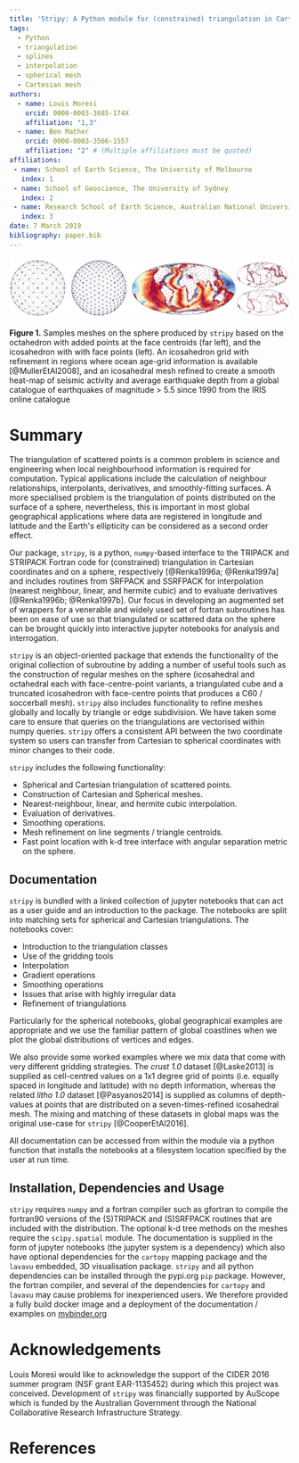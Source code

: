 ```yaml
---
title: 'Stripy: A Python module for (constrained) triangulation in Cartesian coordinates and on a sphere.'
tags:
  - Python
  - triangulation
  - splines
  - interpolation
  - spherical mesh
  - Cartesian mesh
authors:
  - name: Louis Moresi
    orcid: 0000-0003-3685-174X
    affiliation: "1,3"
  - name: Ben Mather
    orcid: 0000-0003-3566-1557
    affiliation: "2" # (Multiple affiliations must be quoted)
affiliations:
 - name: School of Earth Science, The University of Melbourne
   index: 1
 - name: School of Geoscience, The University of Sydney
   index: 2
 - name: Research School of Earth Science, Australian National University
   index: 3
date: 7 March 2019
bibliography: paper.bib
---
```


![Figure](figure.png)

**Figure 1.** Samples meshes on the sphere produced by `stripy` based on the octahedron with added points at the face centroids (far left), and the icosahedron with with face points (left). An icosahedron grid with refinement in regions where ocean age-grid information is available [@MullerEtAl2008], and an icosahedral mesh refined to create a smooth heat-map of seismic activity and average earthquake depth from a global catalogue of earthquakes of magnitude > 5.5 since 1990 from the IRIS online catalogue

# Summary

The triangulation of scattered points is a common problem in science and engineering when local neighbourhood information is required for computation. Typical applications include the calculation of neighbour relationships, interpolants, derivatives, and smoothly-fitting surfaces. A more specialised problem is the triangulation of points distributed on the surface of a sphere,  nevertheless, this is important in most global geographical applications where data are registered in longitude and latitude and the Earth's ellipticity can be considered as a second order effect.

<!-- For most geographical applications, the spherical triangulation of unstructured points is required as most data are expected in longitude and latitude coordinates.-->

Our package, `stripy`, is a python, `numpy`-based interface to the TRIPACK and STRIPACK Fortran code for (constrained) triangulation in Cartesian coordinates and on a sphere, respectively [@Renka1996a; @Renka1997a] and includes routines from SRFPACK and SSRFPACK for interpolation (nearest neighbour, linear, and hermite cubic) and to evaluate derivatives [@Renka1996b; @Renka1997b]. Our focus in developing an augmented set of wrappers for a venerable and widely used set of fortran subroutines has been on ease of use so that triangulated or scattered data on the sphere can be brought quickly into interactive jupyter notebooks for analysis and interrogation.

`stripy` is an object-oriented package that extends the functionality of the original collection of subroutine by adding a number of useful tools such as the construction of regular meshes on the sphere (icosahedral and octahedral each with face-centre-point variants, a triangulated cube and a truncated icosahedron with face-centre points that produces a C60 / soccerball mesh). `stripy` also includes functionality to refine meshes globally and locally by triangle or edge subdivision. We have taken some care to ensure that queries on the triangulations are vectorised within numpy queries. `stripy` offers a consistent API between the two coordinate system so users can transfer from Cartesian to spherical coordinates with minor changes to their code.

`stripy` includes the following functionality:

- Spherical and Cartesian triangulation of scattered points.
- Construction of Cartesian and Spherical meshes.
- Nearest-neighbour, linear, and hermite cubic interpolation.
- Evaluation of derivatives.
- Smoothing operations.
- Mesh refinement on line segments / triangle centroids.
- Fast point location with k-d tree interface with angular separation metric on the sphere.


## Documentation

`stripy` is bundled with a linked collection of jupyter notebooks that can act as a user guide and an introduction to the package. The notebooks are split into  matching sets for spherical and Cartesian triangulations. The notebooks cover:

  - Introduction to the triangulation classes
  - Use of the gridding tools
  - Interpolation
  - Gradient operations
  - Smoothing operations
  - Issues that arise with highly irregular data
  - Refinement of triangulations

Particularly for the spherical notebooks, global geographical examples are appropriate and we use the familiar pattern of global coastlines when we plot the global distributions of vertices and edges.

We also provide some worked examples where we mix data that come with very different gridding strategies. The _crust 1.0_ dataset [@Laske2013] is supplied as cell-centred values on a 1x1 degree grid of points (i.e. equally spaced in longitude and latitude) with no depth information, whereas the related _litho 1.0_ dataset [@Pasyanos2014] is supplied as columns of depth-values at points that are distributed on a seven-times-refined icosahedral mesh. The mixing and matching of these datasets in global maps was the original use-case for `stripy` [@CooperEtAl2016].

All documentation can be accessed from within the module via a python function that installs the notebooks at a filesystem location specified by the user at run time.

## Installation, Dependencies and Usage

`stripy` requires `numpy` and a fortran compiler such as gfortran to compile the fortran90 versions of the (S)TRIPACK and (S)SRFPACK routines that are included with the distribution. The optional k-d tree methods on the meshes require the `scipy.spatial` module. The documentation is supplied in the form of jupyter notebooks (the jupyter system is a dependency) which also have optional dependencies for the `cartopy` mapping package and the `lavavu` embedded, 3D visualisation package. `stripy` and all python dependencies can be installed through the pypi.org `pip` package. However, the fortran compiler, and several of the dependencies for `cartopy` and `lavavu` may cause problems for inexperienced users. We therefore provided a fully build docker image and a deployment of the documentation / examples on  [mybinder.org](https://mybinder.org/v2/gh/underworldcode/stripy/binder?filepath=Notebooks%2F0-StartHere.ipynb)

# Acknowledgements

Louis Moresi would like to acknowledge the support of the CIDER 2016 summer program (NSF grant EAR-1135452) during which this project was conceived.
Development of ``stripy`` was financially supported by AuScope which is funded by the Australian Government through the National Collaborative Research Infrastructure Strategy.

# References

<!-- Note we need to add a reference to the age grid used in the figure and to the Earthquake data used in the heat map. Do we need to cite numpy, lavavu and cartopy ? -->
